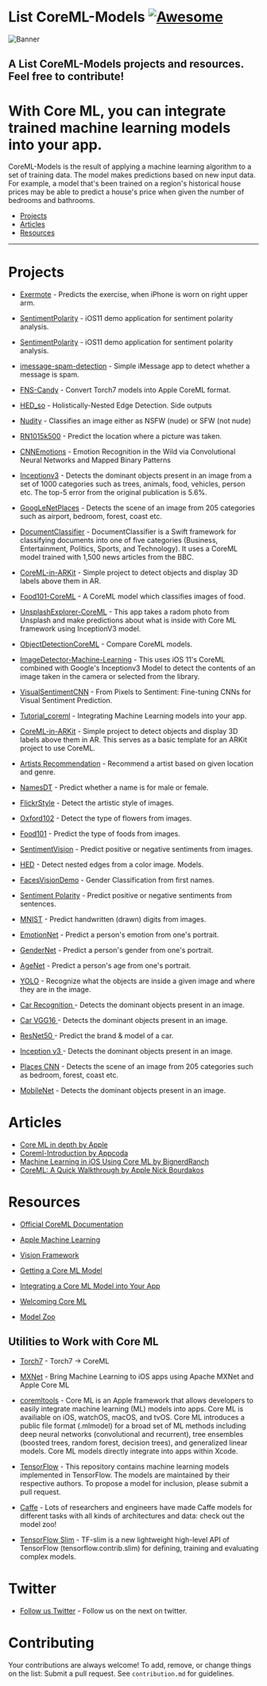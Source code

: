 # List CoreML-Models [![Awesome](https://cdn.rawgit.com/sindresorhus/awesome/d7305f38d29fed78fa85652e3a63e154dd8e8829/media/badge.svg)](https://github.com/sindresorhus/awesome)


![Banner](https://github.com/juanmorillios/List-CoreML-Models/blob/master/banner.png)

## A List CoreML-Models projects and resources. Feel free to contribute!

#  With Core ML, you can integrate trained machine learning models into your app.

CoreML-Models is the result of applying a machine learning algorithm to a set of training data. The model makes predictions based on new input data. For example, a model that's been trained on a region's historical house prices may be able to predict a house's price when given the number of bedrooms and bathrooms.

- [Projects](#projects)
- [Articles](#articles)
- [Resources](#resources)

- - -

# Projects

* [Exermote](https://github.com/Lausbert/Exermote/tree/master/ExermoteInference) - Predicts the exercise, when iPhone is worn on right upper arm.

* [SentimentPolarity](https://github.com/cocoa-ai/SentimentCoreMLDemo) - iOS11 demo application for sentiment polarity analysis.

* [SentimentPolarity](https://github.com/cocoa-ai/SentimentCoreMLDemo) - iOS11 demo application for sentiment polarity analysis.

* [imessage-spam-detection](https://github.com/gkswamy98/imessage-spam-detection/tree/master) - Simple iMessage app to detect whether a message is spam.

* [FNS-Candy](https://github.com/prisma-ai/torch2coreml) - Convert Torch7 models into Apple CoreML format.

* [HED_so](https://github.com/s1ddok/HED-CoreML) - Holistically-Nested Edge Detection. Side outputs

* [Nudity](https://github.com/ph1ps/Nudity-CoreML) - Classifies an image either as NSFW (nude) or SFW (not nude)

* [RN1015k500](https://github.com/awslabs/MXNet2CoreML_iOS_sample_app) - Predict the location where a picture was taken.

* [CNNEmotions](https://github.com/cocoa-ai/FacesVisionDemo) - Emotion Recognition in the Wild via Convolutional Neural Networks and Mapped Binary Patterns

* [Inceptionv3](https://github.com/yulingtianxia/Core-ML-Sample/) - Detects the dominant objects present in an image from a set of 1000 categories such as trees, animals, food, vehicles, person etc. The top-5 error from the original publication is 5.6%.

* [GoogLeNetPlaces](https://github.com/chenyi1989/CoreMLDemo) - Detects the scene of an image from 205 categories such as airport, bedroom, forest, coast etc.

* [DocumentClassifier](https://github.com/toddkramer/DocumentClassifier) - DocumentClassifier is a Swift framework for classifying documents into one of five categories (Business, Entertainment, Politics, Sports, and Technology). It uses a CoreML model trained with 1,500 news articles from the BBC.

* [CoreML-in-ARKit](https://github.com/hanleyweng/CoreML-in-ARKit) - Simple project to detect objects and display 3D labels above them in AR.

* [Food101-CoreML](https://github.com/ph1ps/Food101-CoreML) - A CoreML model which classifies images of food.

* [UnsplashExplorer-CoreML](https://github.com/ahmetws/UnsplashExplorer-CoreML) - This app takes a radom photo from Unsplash and make predictions about what is inside with Core ML framework using InceptionV3 model.

* [ObjectDetectionCoreML](https://github.com/ioramashvili/ObjectDetectionCoreML) - Compare CoreML models.

* [ImageDetector-Machine-Learning](https://github.com/JeaneC/ImageDetector-Machine-Learning) - This uses iOS 11's CoreML combined with Google's Inceptionv3 Model to detect the contents of an image taken in the camera or selected from the library.

* [VisualSentimentCNN](https://github.com/imatge-upc/sentiment-2017-imavis) - From Pixels to Sentiment: Fine-tuning CNNs for Visual Sentiment Prediction.

* [Tutorial_coreml](https://github.com/emannuelOC/tutorial_coreml) - Integrating Machine Learning models into your app.

* [CoreML-in-ARKit](https://github.com/hanleyweng/CoreML-in-ARKit) - Simple project to detect objects and display 3D labels above them in AR. This serves as a basic template for an ARKit project to use CoreML.

* [Artists Recommendation](https://github.com/agnosticdev/Blog-Examples/tree/master/UsingCoreMLtoCreateASongRecommendationEngine) - Recommend a artist based on given location and genre.

* [NamesDT](https://github.com/agnosticdev/Blog-Examples/tree/master/UsingCoreMLtoCreateASongRecommendationEngine) - Predict whether a name is for male or female.

* [FlickrStyle](https://github.com/cocoa-ai/StylesVisionDemo) - Detect the artistic style of images.

* [Oxford102](https://github.com/cocoa-ai/FlowersVisionDemo) - Detect the type of flowers from images.

* [Food101](https://github.com/ph1ps/Food101-CoreML) - Predict the type of foods from images.

* [SentimentVision](https://github.com/cocoa-ai/SentimentVisionDemo) - Predict positive or negative sentiments from images.

* [HED](https://github.com/s1ddok/HED-CoreML) - Detect nested edges from a color image. Models.

* [FacesVisionDemo](https://github.com/cocoa-ai/FacesVisionDemo) - Gender Classification from first names.

* [Sentiment Polarity](https://github.com/cocoa-ai/SentimentCoreMLDemo) - Predict positive or negative sentiments from sentences.

* [MNIST](https://github.com/ph1ps/MNIST-CoreML) - Predict handwritten (drawn) digits from images.

* [EmotionNet](https://github.com/cocoa-ai/FacesVisionDemo) - Predict a person's emotion from one's portrait.

* [GenderNet](https://github.com/cocoa-ai/FacesVisionDemo) - Predict a person's gender from one's portrait.

* [AgeNet](https://github.com/cocoa-ai/FacesVisionDemo) - Predict a person's age from one's portrait.

* [YOLO](https://github.com/hollance/YOLO-CoreML-MPSNNGraph) - Recognize what the objects are inside a given image and where they are in the image. 

* [Car Recognition ](https://github.com/ytakzk/CoreML-samples) - Detects the dominant objects present in an image. 

* [Car VGG16 ](https://github.com/alaphao/CoreMLExample) - Detects the dominant objects present in an image. 

* [ResNet50 ](https://github.com/ytakzk/CoreML-samples) - Predict the brand & model of a car. 

* [Inception v3 ](https://github.com/yulingtianxia/Core-ML-Sample/) - Detects the dominant objects present in an image.

* [Places CNN](https://github.com/chenyi1989/CoreMLDemo) - Detects the scene of an image from 205 categories such as bedroom, forest, coast etc.

* [MobileNet](https://github.com/hollance/MobileNet-CoreML) - Detects the dominant objects present in an image. 


# Articles

* [Core ML in depth by Apple](https://developer.apple.com/videos/play/wwdc2017/710/)
* [Coreml-Introduction by Appcoda](https://www.appcoda.com/coreml-introduction/)
* [Machine Learning in iOS Using Core ML by BignerdRanch](https://www.bignerdranch.com/blog/machine-learning-in-ios-using-core-ml/)
* [CoreML: A Quick Walkthrough by Apple Nick Bourdakos](https://medium.com/@nickbourdakos/a-deep-dive-into-coreml-c836561d18f1)


# Resources

* [Official CoreML Documentation](https://developer.apple.com/documentation/coreml)

* [Apple Machine Learning](https://developer.apple.com/machine-learning/)

* [Vision Framework](https://developer.apple.com/documentation/vision)

* [Getting a Core ML Model](https://developer.apple.com/documentation/coreml/getting_a_core_ml_model)

* [Integrating a Core ML Model into Your App](https://developer.apple.com/documentation/coreml/integrating_a_core_ml_model_into_your_app)

* [Welcoming Core ML](https://towardsdatascience.com/welcoming-core-ml-8ba325227a28)

* [Model Zoo](https://github.com/caffe2/caffe2/wiki/Model-Zoo)




## Utilities to Work with Core ML

* [Torch7](https://github.com/prisma-ai/torch2coreml) - Torch7 -> CoreML

* [MXNet](https://aws.amazon.com/es/blogs/machine-learning/bring-machine-learning-to-ios-apps-using-apache-mxnet-and-apple-core-ml/) - Bring Machine Learning to iOS apps using Apache MXNet and Apple Core ML

* [coremltools](https://apple.github.io/coremltools/index.html) - Core ML is an Apple framework that allows developers to easily integrate machine learning (ML) models into apps. Core ML is availiable on iOS, watchOS, macOS, and tvOS. Core ML introduces a public file format (.mlmodel) for a broad set of ML methods including deep neural networks (convolutional and recurrent), tree ensembles (boosted trees, random forest, decision trees), and generalized linear models. Core ML models directly integrate into apps within Xcode.

* [TensorFlow](https://github.com/tensorflow/models) - This repository contains machine learning models implemented in TensorFlow. The models are maintained by their respective authors. To propose a model for inclusion, please submit a pull request.

* [Caffe](https://github.com/BVLC/caffe/wiki/Model-Zoo) - Lots of researchers and engineers have made Caffe models for different tasks with all kinds of architectures and data: check out the model zoo! 

* [TensorFlow Slim](https://github.com/tensorflow/models/blob/master/slim/README.md) - TF-slim is a new lightweight high-level API of TensorFlow (tensorflow.contrib.slim) for defining, training and evaluating complex models. 

# Twitter

* [Follow us Twitter](https://twitter.com/ACoreMLModels) - Follow us on the next on twitter.

# Contributing

Your contributions are always welcome! To add, remove, or change things on the list: Submit a pull request. See `contribution.md` for guidelines.


